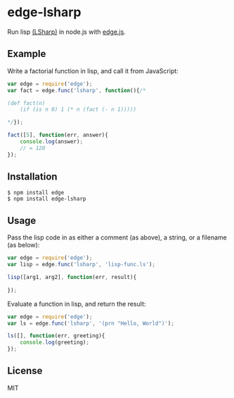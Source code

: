 # edge-lsharp

Run lisp [(LSharp)](https://github.com/RobBlackwell/LSharp) in node.js with [edge.js](https://github.com/tjanczuk/edge).

## Example

Write a factorial function in lisp, and call it from JavaScript:

```js
var edge = require('edge');
var fact = edge.func('lsharp', function(){/*

(def fact(n) 
	(if (is n 0) 1 (* n (fact (- n 1)))))

*/});

fact([5], function(err, answer){
	console.log(answer);
	// = 120
});
```

## Installation

```
$ npm install edge
$ npm install edge-lsharp
```

## Usage

Pass the lisp code in as either a comment (as above), a string, or a filename (as below):

```js
var edge = require('edge');
var lisp = edge.func('lsharp', 'lisp-func.ls');

lisp([arg1, arg2], function(err, result){
	
});
```

Evaluate a function in lisp, and return the result:

```js
var edge = require('edge');
var ls = edge.func('lsharp', '(prn "Hello, World")');

ls([], function(err, greeting){
	console.log(greeting);
});
```

## License

MIT
